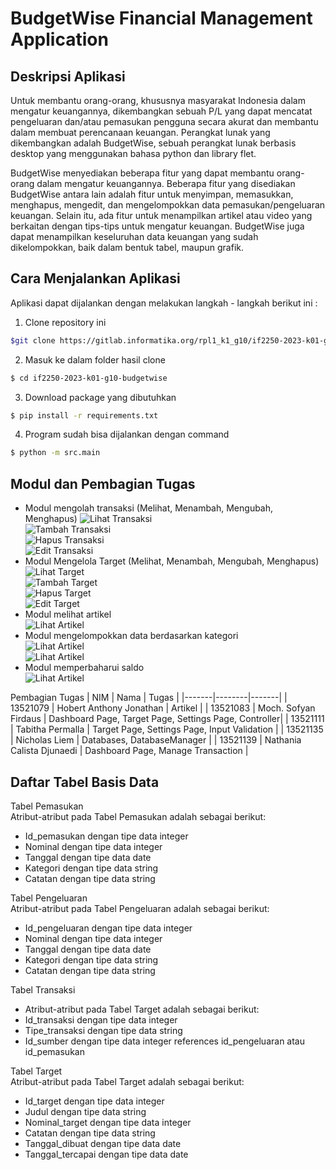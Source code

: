 # BudgetWise Financial Management Application

## Deskripsi Aplikasi
Untuk membantu orang-orang, khususnya masyarakat Indonesia dalam mengatur keuangannya, dikembangkan sebuah P/L yang dapat mencatat pengeluaran dan/atau pemasukan pengguna secara akurat dan membantu dalam membuat perencanaan keuangan. Perangkat lunak yang dikembangkan adalah BudgetWise, sebuah perangkat lunak berbasis desktop yang menggunakan bahasa python dan library flet.

BudgetWise menyediakan beberapa fitur yang dapat membantu orang-orang dalam mengatur keuangannya. Beberapa fitur yang disediakan BudgetWise antara lain adalah fitur untuk menyimpan, memasukkan, menghapus, mengedit, dan mengelompokkan  data pemasukan/pengeluaran keuangan. Selain itu, ada fitur untuk menampilkan artikel atau video yang berkaitan dengan tips-tips untuk mengatur keuangan. BudgetWise juga dapat menampilkan keseluruhan data keuangan yang sudah dikelompokkan, baik dalam bentuk tabel, maupun grafik. 

## Cara Menjalankan Aplikasi

Aplikasi dapat dijalankan dengan melakukan langkah - langkah berikut ini : 
1. Clone repository ini 
```sh
$git clone https://gitlab.informatika.org/rpl1_k1_g10/if2250-2023-k01-g10-budgetwise.git
```
2. Masuk ke dalam folder hasil clone

```sh
$ cd if2250-2023-k01-g10-budgetwise
```

3. Download package yang dibutuhkan
```sh
$ pip install -r requirements.txt
```

4. Program sudah bisa dijalankan dengan command 
```sh
$ python -m src.main
```

## Modul dan Pembagian Tugas
- Modul mengolah transaksi (Melihat, Menambah, Mengubah, Menghapus)
<img src="./assets/readme/lihat_transaksi.png" alt="Lihat Transaksi"><br>
<img src="./assets/readme/tambah_transaksi.png" alt="Tambah Transaksi"><br>
<img src="./assets/readme/hapus_transaksi.png" alt="Hapus Transaksi"><br>
<img src="./assets/readme/edit_transaksi.png" alt="Edit Transaksi"><br>
- Modul Mengelola Target (Melihat, Menambah, Mengubah, Menghapus)
<img src="./assets/readme/lihat_target.png" alt="Lihat Target"><br>
<img src="./assets/readme/tambah_target.png" alt="Tambah Target"><br>
<img src="./assets/readme/hapus_target.png" alt="Hapus Target"><br>
<img src="./assets/readme/edit_target.png" alt="Edit Target"><br>
- Modul melihat artikel <br>
<img src="./assets/readme/lihat_artikel.png" alt="Lihat Artikel"><br>
- Modul mengelompokkan data berdasarkan kategori<br>
<img src="./assets/readme/kelompok_pendapatan.png" alt="Lihat Artikel"><br>
<img src="./assets/readme/kelompok_pengeluaran.png" alt="Lihat Artikel"><br>
- Modul memperbaharui saldo <br>
<img src="./assets/readme/saldo.png" alt="Lihat Artikel"><br>


Pembagian Tugas
| NIM | Nama | Tugas |
|-------|--------|-------|
| 13521079 | Hobert Anthony Jonathan | Artikel |
| 13521083 | Moch. Sofyan Firdaus | Dashboard Page, Target Page, Settings Page, Controller|
| 13521111 | Tabitha Permalla | Target Page, Settings Page, Input Validation |
| 13521135 | Nicholas Liem | Databases, DatabaseManager |
| 13521139 | Nathania Calista Djunaedi | Dashboard Page, Manage Transaction |


## Daftar Tabel Basis Data
Tabel Pemasukan<br>
Atribut-atribut pada Tabel Pemasukan adalah sebagai berikut:
- Id_pemasukan dengan tipe data integer
- Nominal dengan tipe data integer
- Tanggal dengan tipe data date
- Kategori dengan tipe data string
- Catatan dengan tipe data string

Tabel Pengeluaran <br>
Atribut-atribut pada Tabel Pengeluaran adalah sebagai berikut:
- Id_pengeluaran dengan tipe data integer
- Nominal dengan tipe data integer
- Tanggal dengan tipe data date
- Kategori dengan tipe data string
- Catatan dengan tipe data string

Tabel Transaksi<br>
- Atribut-atribut pada Tabel Target adalah sebagai berikut:
- Id_transaksi dengan tipe data integer
- Tipe_transaksi dengan tipe data string
- Id_sumber dengan tipe data integer references id_pengeluaran atau id_pemasukan

Tabel Target<br>
Atribut-atribut pada Tabel Target adalah sebagai berikut:
- Id_target dengan tipe data integer
- Judul dengan tipe data string
- Nominal_target dengan tipe data integer
- Catatan dengan tipe data string
- Tanggal_dibuat dengan tipe data date
- Tanggal_tercapai dengan tipe data date
